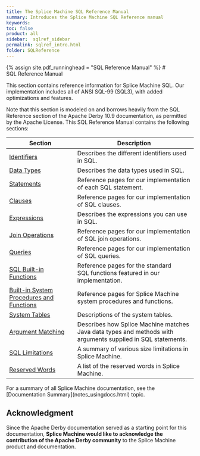 ```yaml
---
title: The Splice Machine SQL Reference Manual
summary: Introduces the Splice Machine SQL Reference manual
keywords:
toc: false
product: all
sidebar:  sqlref_sidebar
permalink: sqlref_intro.html
folder: SQLReference
---
```

<section>
<div class="TopicContent" data-swiftype-index="true" markdown="1">
{% assign site.pdf_runninghead = "SQL Reference Manual" %}
# SQL Reference Manual

This section contains reference information for Splice Machine SQL. Our
implementation includes all of ANSI SQL-99 (SQL3), with added
optimizations and features.

Note that this section is modeled on and borrows heavily from the SQL
Reference section of the Apache Derby 10.9 documentation, as permitted
by the Apache License. This SQL Reference Manual contains the following
sections:

<table summary="Links to and descriptions of the main sections in the Splice Machine SQL Reference Manual">
    <col />
    <col />
    <thead>
        <tr>
            <th>Section</th>
            <th>Description</th>
        </tr>
    </thead>
    <tbody>
        <tr>
            <td><a href="sqlref_identifiers_intro.html">Identifiers</a>
            </td>
            <td>Describes the different identifiers used in SQL.</td>
        </tr>
        <tr>
            <td><a href="sqlref_datatypes_intro.html">Data Types</a>
            </td>
            <td>Describes the data types used in SQL.</td>
        </tr>
        <tr>
            <td><a href="sqlref_statements_intro.html">Statements</a>
            </td>
            <td>Reference pages for our implementation of each SQL statement.</td>
        </tr>
        <tr>
            <td><a href="sqlref_clauses_intro.html">Clauses</a>
            </td>
            <td>Reference pages for our implementation of SQL clauses.</td>
        </tr>
        <tr>
            <td><a href="sqlref_expressions_intro.html">Expressions</a>
            </td>
            <td>Describes the expressions you can use in SQL.</td>
        </tr>
        <tr>
            <td><a href="sqlref_joinops_intro.html">Join Operations</a>
            </td>
            <td>Reference pages for our implementation of SQL join operations.</td>
        </tr>
        <tr>
            <td><a href="sqlref_queries_intro.html">Queries</a>
            </td>
            <td>Reference pages for our implementation of SQL queries.</td>
        </tr>
        <tr style="height: 40px;">
            <td><a href="sqlref_builtinfcns_intro.html">SQL Built-in Functions</a>
            </td>
            <td>Reference pages for the standard SQL functions featured in our implementation.</td>
        </tr>
        <tr>
            <td><a href="sqlref_sysprocs_intro.html">Built-in System Procedures and Functions</a>
            </td>
            <td>Reference pages for Splice Machine system procedures and functions.</td>
        </tr>
        <tr>
            <td><a href="sqlref_systables_intro.html">System Tables</a>
            </td>
            <td>Descriptions of the system tables.</td>
        </tr>
        <tr>
            <td><a href="sqlref_sqlargmatching.html">Argument Matching</a>
            </td>
            <td>Describes how Splice Machine matches Java data types and methods with arguments supplied in SQL statements.</td>
        </tr>
        <tr>
            <td><a href="sqlref_sqllimitations.html">SQL Limitations</a>
            </td>
            <td>A summary of various size limitations in Splice Machine.</td>
        </tr>
        <tr>
            <td><a href="sqlref_sqlreserved.html">Reserved Words</a>
            </td>
            <td>A list of the reserved words in Splice Machine.</td>
        </tr>
    </tbody>
</table>
For a summary of all Splice Machine documentation, see the
[Documentation Summary](notes_usingdocs.html) topic.

## Acknowledgment

Since the Apache Derby documentation served as a starting point for this
documentation, **Splice Machine would like to acknowledge the
contribution of the Apache Derby community** to the Splice Machine
product and documentation.

</div>
</section>
